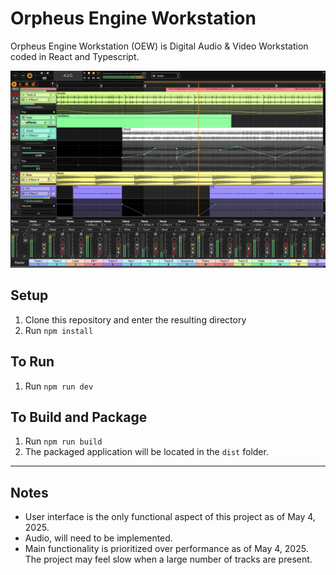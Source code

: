 # Orpheus Engine Workstation

Orpheus Engine Workstation (OEW) is Digital Audio & Video Workstation coded in React and Typescript.

![OEW Development May 2025](/assets/screenshots/2022-12-20.png)

## Setup

1. Clone this repository and enter the resulting directory
2. Run `npm install`

## To Run

1. Run `npm run dev`

## To Build and Package

1. Run `npm run build`
2. The packaged application will be located in the `dist` folder.

<hr>

## Notes

- User interface is the only functional aspect of this project as of May 4, 2025.
- Audio, will need to be implemented.
- Main functionality is prioritized over performance as of May 4, 2025. The project may feel slow when a large number of tracks are present.
